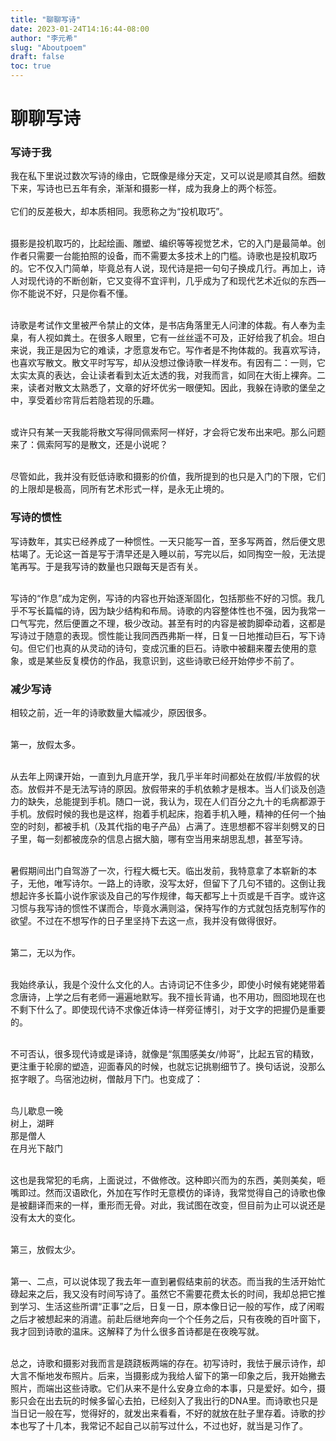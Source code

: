 ```yaml
---
title: "聊聊写诗"
date: 2023-01-24T14:16:44-08:00
author: "李元希"
slug: "Aboutpoem"
draft: false
toc: true
---
```


# 聊聊写诗

### 写诗于我
我在私下里说过数次写诗的缘由，它既像是缘分天定，又可以说是顺其自然。细数下来，写诗也已五年有余，渐渐和摄影一样，成为我身上的两个标签。<br /><br />
它们的反差极大，却本质相同。我愿称之为“投机取巧”。<br /><br />

摄影是投机取巧的，比起绘画、雕塑、编织等等视觉艺术，它的入门是最简单。创作者只需要一台能拍照的设备，而不需要太多技术上的门槛。诗歌也是投机取巧的。它不仅入门简单，毕竟总有人说，现代诗是把一句句子换成几行。再加上，诗人对现代诗的不断创新，它又变得不宜评判，几乎成为了和现代艺术近似的东西—你不能说不好，只是你看不懂。<br /><br />

诗歌是考试作文里被严令禁止的文体，是书店角落里无人问津的体裁。有人奉为圭臬，有人视如粪土。在很多人眼里，它有一丝丝遥不可及，正好给我了机会。坦白来说，我正是因为它的难读，才愿意发布它。写作者是不拘体裁的。我喜欢写诗，也喜欢写散文。散文平时写写，却从没想过像诗歌一样发布。有因有二：一则，它太实太真的表达，会让读者看到太近太透的我，对我而言，如同在大街上裸奔。二来，读者对散文太熟悉了，文章的好坏优劣一眼便知。因此，我躲在诗歌的堡垒之中，享受着纱帘背后若隐若现的乐趣。<br /><br />

或许只有某一天我能将散文写得同佩索阿一样好，才会将它发布出来吧。那么问题来了：佩索阿写的是散文，还是小说呢？<br /><br />

尽管如此，我并没有贬低诗歌和摄影的价值，我所提到的也只是入门的下限，它们的上限却是极高，同所有艺术形式一样，是永无止境的。


### 写诗的惯性
写诗数年，其实已经养成了一种惯性。一天只能写一首，至多写两首，然后便文思枯竭了。无论这一首是写于清早还是入睡以前，写完以后，如同掏空一般，无法提笔再写。于是我写诗的数量也只跟每天是否有关。<br /><br />

写诗的“作息”成为定例，写诗的内容也开始逐渐固化，包括那些不好的习惯。我几乎不写长篇幅的诗，因为缺少结构和布局。诗歌的内容整体性也不强，因为我常一口气写完，然后便置之不理，极少改动。甚至有时的内容是被韵脚牵动着，这都是写诗过于随意的表现。惯性能让我同西西弗斯一样，日复一日地推动巨石，写下诗句。但它们也真的从灵动的诗句，变成沉重的巨石。诗歌中被翻来覆去使用的意象，或是某些反复模仿的作品，我意识到，这些诗歌已经开始停步不前了。

### 减少写诗
相较之前，近一年的诗歌数量大幅减少，原因很多。<br /><br />

第一，放假太多。<br /><br />

从去年上网课开始，一直到九月底开学，我几乎半年时间都处在放假/半放假的状态。放假并不是无法写诗的原因。放假带来的手机依赖才是根本。当人们谈及创造力的缺失，总能提到手机。随口一说，我认为，现在人们百分之九十的毛病都源于手机。放假时候的我也是这样，抱着手机起床，抱着手机入睡，精神的任何一个抽空的时刻，都被手机（及其代指的电子产品）占满了。连思想都不容半刻劈叉的日子里，每一刻都被庞杂的信息占据大脑，哪有空当用来胡思乱想，甚至写诗。<br /><br />

暑假期间出门自驾游了一次，行程大概七天。临出发前，我特意拿了本崭新的本子，无他，唯写诗尔。一路上的诗歌，没写太好，但留下了几句不错的。这倒让我想起许多长篇小说作家谈及自己的写作规律，每天都写上十页或是千百字。或许这习惯与我写诗的惯性不谋而合，毕竟水满则溢，保持写作的方式就包括克制写作的欲望。不过在不想写作的日子里坚持下去这一点，我并没有做得很好。<br /><br />

第二，无以为作。<br /><br />

我始终承认，我是个没什么文化的人。古诗词记不住多少，即使小时候有姥姥带着念唐诗，上学之后有老师一遍遍地默写。我不擅长背诵，也不用功，囫囵地现在也不剩下什么了。即使现代诗不求像近体诗一样旁征博引，对于文字的把握仍是重要的。<br /><br />

不可否认，很多现代诗或是译诗，就像是“氛围感美女/帅哥”，比起五官的精致，更注重于轮廓的塑造，迎面春风的时候，也就忘记挑剔细节了。换句话说，没那么抠字眼了。鸟宿池边树，僧敲月下门。也变成了：<br /><br />

鸟儿歇息一晚<br>
树上，湖畔<br>
那是僧人<br>
在月光下敲门<br /><br />

这也是我常犯的毛病，上面说过，不做修改。这种即兴而为的东西，美则美矣，咂嘴即过。然而汉语欧化，外加在写作时无意模仿的译诗，我常觉得自己的诗歌也像是被翻译而来的一样，重形而无骨。对此，我试图在改变，但目前为止可以说还是没有太大的变化。<br /><br />

第三，放假太少。<br /><br />

第一、二点，可以说体现了我去年一直到暑假结束前的状态。而当我的生活开始忙碌起来之后，我又没有时间写诗了。虽然它不需要花费太长的时间，我却总把它推到学习、生活这些所谓“正事”之后，日复一日，原本像日记一般的写作，成了闲暇之后才被想起来的消遣。前赴后继地奔向一个个任务之后，只有夜晚的百叶窗下，我才回到诗歌的温床。这解释了为什么很多首诗都是在夜晚写就。<br /><br />

总之，诗歌和摄影对我而言是跷跷板两端的存在。初写诗时，我怯于展示诗作，却大言不惭地发布照片。后来，当摄影成为我给人留下的第一印象之后，我开始撇去照片，而端出这些诗歌。它们从来不是什么安身立命的本事，只是爱好。如今，摄影只会在出去玩的时候多留心去拍，已经刻入了我出行的DNA里。而诗歌也只是当日记一般在写，觉得好的，就发出来看看，不好的就放在肚子里存着。诗歌的抄本也写了十几本，我常记不起自己以前写过什么，不过也好，就当是习作了。